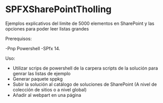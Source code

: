 # SPFXSharePointTholling

Ejemplos explicativos del limite de 5000 elementos en SharePoint y las opciones para poder leer listas grandes

Prerequisos:

-Pnp Powershell
-SPfx 14.

Uso:

- Utilizar scrips de powershell de la carpera scripts de la solución para genrar las listas de ejemplo
- Generar paquete sppkg
- Subir la solución al catálogo de soluciones de SharePoint (A nivel de colección de sitios o a nivel global)
- Añadir al webpart en una página
